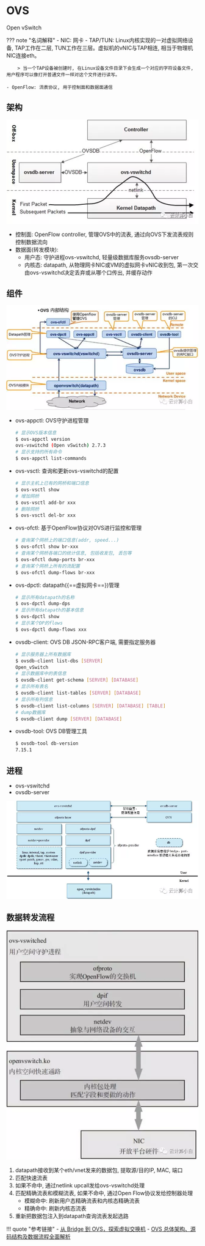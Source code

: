 # OVS

Open vSwitch

??? note "名词解释"
    - NIC: 网卡
    - TAP/TUN: Linux内核实现的一对虚拟网络设备, TAP工作在二层, TUN工作在三层。虚拟机的vNIC与TAP相连, 相当于物理机NIC连接eth。

        > 当一个TAP设备被创建时, 在Linux设备文件目录下会生成一个对应的字符设备文件, 用户程序可以像打开普通文件一样对这个文件进行读写。

    - OpenFlow: 流表协议, 用于控制面和数据面通信

## 架构

![](assets/markdown-img-paste-20190830201849722.png)

- 控制面: OpenFlow controller, 管理OVS中的流表, 通过向OVS下发流表规则控制数据流向
- 数据面(转发模块):
    - 用户态: 守护进程ovs-vswitchd, 轻量级数据库服务ovsdb-server
    - 内核态: datapath, 从物理网卡NIC或VM的虚拟网卡vNIC收到包, 第一次交由ovs-vswitchd决定丢弃或从哪个口传出, 并缓存动作

## 组件

![](assets/markdown-img-paste-20190830201914743.png)

- ovs-appctl: OVS守护进程管理

    ```bash
    # 显示OVS版本信息
    $ ovs-appctl version
    ovs-vswitchd (Open vSwitch) 2.7.3
    # 显示支持的所有命令
    $ ovs-appctl list-commands
    ```

- ovs-vsctl: 查询和更新ovs-vswitchd的配置

    ```bash
    # 显示主机上已有的网桥和端口信息
    $ ovs-vsctl show
    # 增加网桥
    $ ovs-vsctl add-br xxx
    # 删除网桥
    $ ovs-vsctl del-br xxx
    ```

- ovs-ofctl: 基于OpenFlow协议对OVS进行监控和管理

    ```bash
    # 查询某个网桥上的端口信息(addr, speed...)
    $ ovs-ofctl show br-xxx
    # 查询某个网桥各端口的统计信息, 包括收发包, 丢包等
    $ ovs-ofctl dump-ports br-xxx
    # 查询某个网桥上所有的流配置
    $ ovs-ofctl dump-flows br-xxx
    ```

- ovs-dpctl: datapath({==虚拟网卡==})管理

    ```bash
    # 显示所有datapath的名称
    $ ovs-dpctl dump-dps
    # 显示所有datapath的基本信息
    $ ovs-dpctl show
    # 显示某个DP的flows
    $ ovs-dpctl dump-flows xxx
    ```

- ovsdb-client: OVS DB JSON-RPC客户端, 需要指定服务器

    ```bash
    # 显示服务器上所有数据库
    $ ovsdb-client list-dbs [SERVER]
    Open_vSwitch
    # 显示数据库中的表信息
    $ ovsdb-client get-schema [SERVER] [DATABASE]
    # 显示所有表名
    $ ovsdb-client list-tables [SERVER] [DATABASE]
    # 显示所有列信息
    $ ovsdb-client list-columns [SERVER] [DATABASE] [TABLE]
    # dump数据库
    $ ovsdb-client dump [SERVER] [DATABASE]
    ```

- ovsdb-tool: OVS DB管理工具

    ```bash
    $ ovsdb-tool db-version
    7.15.1
    ```

## 进程

- ovs-vswitchd
- ovsdb-server

![](assets/markdown-img-paste-20190830201937207.png)

## 数据转发流程

![](assets/markdown-img-paste-20190830201948286.png)

1. datapath接收到某个eth/vnet发来的数据包, 提取源/目的IP, MAC, 端口
1. 匹配快速流表
1. 如果不命中, 通过netlink upcall发给ovs-vswitchd处理
1. 匹配精确流表和模糊流表, 如果不命中, 通过Open Flow协议发给控制器处理
    - 模糊命中: 刷新用户态精确流表和内核态精确流表
    - 精确命中: 刷新内核态流表
1. 重新把数据包注入到datapath查询流表发起选路


!!! quote "参考链接"
    - [从 Bridge 到 OVS，探索虚拟交换机](https://mp.weixin.qq.com/s/2KaHYOxyvZw1B6PhmjN_vw)
    - [OVS 总体架构、源码结构及数据流程全面解析](https://mp.weixin.qq.com/s/p-_ygYnOwSbFSx3fsD7iTQ)
